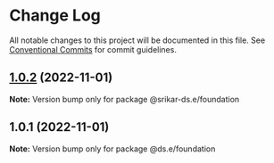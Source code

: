 # Change Log

All notable changes to this project will be documented in this file.
See [Conventional Commits](https://conventionalcommits.org) for commit guidelines.

## [1.0.2](https://github.com/srikarst/core/compare/v1.0.1...v1.0.2) (2022-11-01)

**Note:** Version bump only for package @srikar-ds.e/foundation





## 1.0.1 (2022-11-01)

**Note:** Version bump only for package @ds.e/foundation
